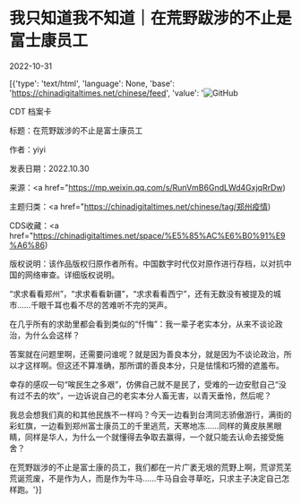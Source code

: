 # 我只知道我不知道｜在荒野跋涉的不止是富士康员工

2022-10-31

[{'type': 'text/html', 'language': None, 'base': 'https://chinadigitaltimes.net/chinese/feed', 'value': '![GitHub](https://chinadigitaltimes.net/chinese/files/2022/10/33016110153549.jpeg)

CDT 档案卡

标题：在荒野跋涉的不止是富士康员工

作者：yiyi

发表日期：2022.10.30

来源：<a href="https://mp.weixin.qq.com/s/RunVmB6GndLWd4GxjqRrDw)

主题归类：<a href="https://chinadigitaltimes.net/chinese/tag/郑州疫情)

CDS收藏：<a href="https://chinadigitaltimes.net/space/%E5%85%AC%E6%B0%91%E9%A6%86)

版权说明：该作品版权归原作者所有。中国数字时代仅对原作进行存档，以对抗中国的网络审查。详细版权说明。





“求求看看郑州”，“求求看看新疆”，“求求看看西宁”，还有无数没有被提及的城市……千眼千耳也看不尽的苦难听不完的哭声。

在几乎所有的求助里都会看到类似的“忏悔”：我一辈子老实本分，从来不谈论政治，为什么会这样？

答案就在问题里啊，还需要问谁呢？就是因为善良本分，就是因为不谈论政治，所以才这样啊。但这还不算准确，那所谓的善良本分，只是怯懦和巧猾的遮羞布。

幸存的感叹一句“唉民生之多艰”，仿佛自己就不是民了，受难的一边安慰自己“没有过不去的坎”，一边诉说自己的老实本分人畜无害，以青天垂怜，然后呢？

我总会想我们真的和其他民族不一样吗？今天一边看到台湾同志骄傲游行，满街的彩虹旗，一边看到郑州富士康员工的千里逃荒，天寒地冻……同样的黄皮肤黑眼睛，同样是华人，为什么一个就懂得去争取去赢得，一个就只能去认命去接受施舍？

在荒野跋涉的不止是富士康的员工，我们都在一片广袤无垠的荒野上啊，荒谬荒芜荒诞荒废，不是作为人，而是作为牛马……牛马自会寻草吃，只求主子决定自己怎样跑。'}]